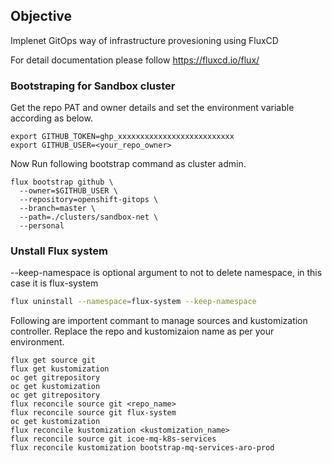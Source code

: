 ## Objective
Implenet GitOps way of infrastructure provesioning using FluxCD

For detail documentation please follow https://fluxcd.io/flux/

### Bootstraping for Sandbox cluster 

Get the repo PAT and owner details and set the environment variable according as below.
````
export GITHUB_TOKEN=ghp_xxxxxxxxxxxxxxxxxxxxxxxxxx
export GITHUB_USER=<your_repo_owner>
````
Now Run following bootstrap command as cluster admin.

````
flux bootstrap github \
  --owner=$GITHUB_USER \
  --repository=openshift-gitops \
  --branch=master \
  --path=./clusters/sandbox-net \
  --personal
````


### Unstall Flux system 

--keep-namespace is optional argument to not to delete namespace, in this case it is flux-system
```bash
flux uninstall --namespace=flux-system --keep-namespace
```

Following are importent commant to manage sources and kustomization controller. Replace the repo and kustomizaion name as per your environment.

````
flux get source git
flux get kustomization
oc get gitrepository
oc get kustomization
oc get gitrepository
flux reconcile source git <repo_name>
flux reconcile source git flux-system
oc get kustomization
flux reconcile kustomization <kustomization_name>
flux reconcile source git icoe-mq-k8s-services
flux reconcile kustomization bootstrap-mq-services-aro-prod
````
